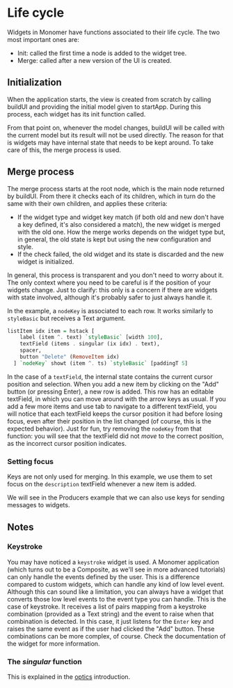 # Life cycle

Widgets in Monomer have functions associated to their life cycle. The two most
important ones are:

- Init: called the first time a node is added to the widget tree.
- Merge: called after a new version of the UI is created.

## Initialization

When the application starts, the view is created from scratch by calling buildUI
and providing the initial model given to startApp. During this process, each
widget has its init function called.

From that point on, whenever the model changes, buildUI will be called with the
current model but its result will not be used directly. The reason for that is
widgets may have internal state that needs to be kept around. To take care of
this, the merge process is used.

## Merge process

The merge process starts at the root node, which is the main node returned by
buildUI. From there it checks each of its children, which in turn do the same
with their own children, and applies these criteria:

- If the widget type and widget key match (if both old and new don't have a key
  defined, it's also considered a match), the new widget is merged with the old
  one. How the merge works depends on the widget type but, in general, the old
  state is kept but using the new configuration and style.
- If the check failed, the old widget and its state is discarded and the new
  widget is initialized.

In general, this process is transparent and you don't need to worry about it.
The only context where you need to be careful is if the position of your widgets
change. Just to clarify: this only is a concern if there are widgets with state
involved, although it's probably safer to just always handle it.

In the example, a `nodeKey` is associated to each row. It works similarly to
`styleBasic` but receives a Text argument.

```haskell
listItem idx item = hstack [
    label (item ^. text) `styleBasic` [width 100],
    textField (items . singular (ix idx) . text),
    spacer,
    button "Delete" (RemoveItem idx)
  ] `nodeKey` showt (item ^. ts) `styleBasic` [paddingT 5]
```

In the case of a `textField`, the internal state contains the current cursor
position and selection. When you add a new item by clicking on the "Add" button
(or pressing Enter), a new row is added. This row has an editable textField, in
which you can move around with the arrow keys as usual. If you add a few more
items and use tab to navigate to a different textField, you will notice that
each textField keeps the cursor position it had before losing focus, even after
their position in the list changed (of course, this is the expected behavior).
Just for fun, try removing the `nodeKey` from that function: you will see that the
textField did not _move_ to the correct position, as the incorrect cursor
position indicates.

### Setting focus

Keys are not only used for merging. In this example, we use them to set focus on
the `description` textField whenever a new item is added.

We will see in the Producers example that we can also use keys for sending
messages to widgets.

## Notes

### Keystroke

You may have noticed a `keystroke` widget is used. A Monomer application (which
turns out to be a Composite, as we'll see in more advanced tutorials) can only
handle the events defined by the user. This is a difference compared to custom
widgets, which can handle any kind of low level event. Although this can sound
like a limitation, you can always have a widget that converts those low level
events to the event type you can handle. This is the case of keystroke. It
receives a list of pairs mapping from a keystroke combination (provided as a
Text string) and the event to raise when that combination is detected. In this
case, it just listens for the `Enter` key and raises the same event as if the
user had clicked the "Add" button. These combinations can be more complex, of
course. Check the documentation of the widget for more information.

### The _singular_ function

This is explained in the [optics](external/01-optics.md##singular) introduction.
